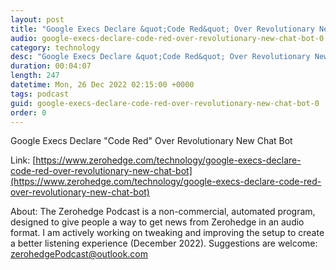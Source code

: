 ```yaml
---
layout: post
title: "Google Execs Declare &quot;Code Red&quot; Over Revolutionary New Chat Bot"
audio: google-execs-declare-code-red-over-revolutionary-new-chat-bot-0
category: technology
desc: "Google Execs Declare &quot;Code Red&quot; Over Revolutionary New Chat Bot"
duration: 00:04:07
length: 247
datetime: Mon, 26 Dec 2022 02:15:00 +0000
tags: podcast
guid: google-execs-declare-code-red-over-revolutionary-new-chat-bot-0
order: 0
---
```

Google Execs Declare &quot;Code Red&quot; Over Revolutionary New Chat Bot

Link: [https://www.zerohedge.com/technology/google-execs-declare-code-red-over-revolutionary-new-chat-bot](https://www.zerohedge.com/technology/google-execs-declare-code-red-over-revolutionary-new-chat-bot)

About: The Zerohedge Podcast is a non-commercial, automated program, designed to give people a way to get news from Zerohedge in an audio format.  I am actively working on tweaking and improving the setup to create a better listening experience (December 2022).  Suggestions are welcome: [zerohedgePodcast@outlook.com](mailto:zerohedgePodcast@outlook.com)
